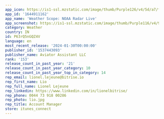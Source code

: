 ```yaml
---
app_icon: https://is1-ssl.mzstatic.com/image/thumb/Purple126/v4/5d/a7/f8/5da7f8f8-5d94-a350-c059-be417d78db48/AppIcon-1x_U007epad-85-220.png/1024x1024bb.png
app_id: '1644911162'
app_name: 'Weather Scope: NOAA Radar Live'
app_screenshot: https://is1-ssl.mzstatic.com/image/thumb/Purple116/v4/9d/5e/27/9d5e2703-9e18-f48b-928b-a8f432f6edd4/fdc579a7-2b0d-4d03-a547-f5b90350bdcb_Artboard_10_copy.png/1242x2208bb.png
category: Weather
country: IN
id: P63rQ5nGQZ4V
language: en
most_recent_release: '2024-01-30T00:00:00'
publisher_id: '1537443093'
publisher_name: Aviator Assistant LLC
rank: '153'
release_count_in_past_year: '21'
release_count_in_past_year_category: 10
release_count_in_past_year_top_in_category: 14
rep_email: lionel.lejeune@bitrise.io
rep_first_name: Lio
rep_full_name: Lionel Lejeune
rep_linkedin: https://www.linkedin.com/in/lionelbitrise/
rep_phone: 0044 73 918 00286
rep_photo: lio.jpg
rep_title: Account Manager
store: itunes_connect
---
```

